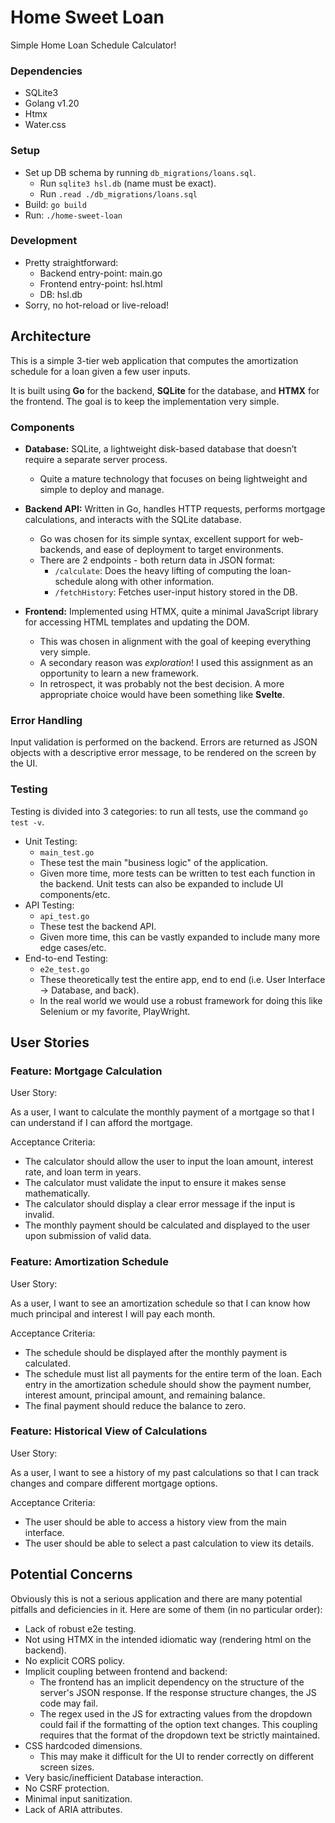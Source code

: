 # Home Sweet Loan
Simple Home Loan Schedule Calculator!

### Dependencies

- SQLite3
- Golang v1.20
- Htmx
- Water.css

### Setup
- Set up DB schema by running `db_migrations/loans.sql`.
  - Run `sqlite3 hsl.db` (name must be exact).
  - Run `.read ./db_migrations/loans.sql`
- Build: `go build`
- Run: `./home-sweet-loan`

### Development
- Pretty straightforward:
  - Backend entry-point: main.go
  - Frontend entry-point: hsl.html
  - DB: hsl.db
- Sorry, no hot-reload or live-reload!


## Architecture 
This is a simple 3-tier web application that computes the amortization schedule for a loan given a few user inputs. 

It is built using **Go** for the backend, **SQLite** for the database, and **HTMX** for the frontend. The goal is to keep the implementation very simple.

### Components

- **Database:** SQLite, a lightweight disk-based database that doesn’t require a separate server process.
	- Quite a mature technology that focuses on being lightweight and simple to deploy and manage.

- **Backend API:** Written in Go, handles HTTP requests, performs mortgage calculations, and interacts with the SQLite database.
  - Go was chosen for its simple syntax, excellent support for web-backends, and ease of deployment to target environments.
  - There are 2 endpoints - both return data in JSON format:
    - `/calculate`: Does the heavy lifting of computing the loan-schedule along with other information.
    - `/fetchHistory`: Fetches user-input history stored in the DB.

- **Frontend:** Implemented using HTMX, quite a minimal JavaScript library for accessing HTML templates and updating the DOM.
  - This was chosen in alignment with the goal of keeping everything very simple.
  - A secondary reason was *exploration*! I used this assignment as an opportunity to learn a new framework.
  - In retrospect, it was probably not the best decision. A more appropriate choice would have been something like **Svelte**.

### Error Handling

Input validation is performed on the backend. Errors are returned as JSON objects with a descriptive error message, to be rendered on the screen by the UI.

### Testing

Testing is divided into 3 categories: to run all tests, use the command `go test -v`.

- Unit Testing:
  - `main_test.go`
  - These test the main "business logic" of the application.
  - Given more time, more tests can be written to test each function in the backend. Unit tests can also be expanded to include UI components/etc.
- API Testing:
  - `api_test.go`
  - These test the backend API.
  - Given more time, this can be vastly expanded to include many more edge cases/etc.
- End-to-end Testing:
  - `e2e_test.go`
  - These theoretically test the entire app, end to end (i.e. User Interface -> Database, and back).
  - In the real world we would use a robust framework for doing this like Selenium or my favorite, PlayWright.

## User Stories

### Feature: Mortgage Calculation
User Story: 

As a user, I want to calculate the monthly payment of a mortgage so that I can understand if I can afford the mortgage.

Acceptance Criteria:

- The calculator should allow the user to input the loan amount, interest rate, and loan term in years.
- The calculator must validate the input to ensure it makes sense mathematically.
- The calculator should display a clear error message if the input is invalid.
- The monthly payment should be calculated and displayed to the user upon submission of valid data.

### Feature: Amortization Schedule
User Story: 

As a user, I want to see an amortization schedule so that I can know how much principal and interest I will pay each month.

Acceptance Criteria:

- The schedule should be displayed after the monthly payment is calculated.
- The schedule must list all payments for the entire term of the loan.
Each entry in the amortization schedule should show the payment number, interest amount, principal amount, and remaining balance.
- The final payment should reduce the balance to zero.

### Feature: Historical View of Calculations
User Story: 

As a user, I want to see a history of my past calculations so that I can track changes and compare different mortgage options.

Acceptance Criteria:

- The user should be able to access a history view from the main interface.
- The user should be able to select a past calculation to view its details.

## Potential Concerns
Obviously this is not a serious application and there are many potential pitfalls and deficiencies in it. Here are some of them (in no particular order):
  - Lack of robust e2e testing.
  - Not using HTMX in the intended idiomatic way (rendering html on the backend).
  - No explicit CORS policy.
  - Implicit coupling between frontend and backend:
    - The frontend has an implicit dependency on the structure of the server's JSON response. If the response structure changes, the JS code may fail.
    - The regex used in the JS for extracting values from the dropdown could fail if the formatting of the option text changes. This coupling requires that the format of the dropdown text be strictly maintained.
  - CSS hardcoded dimensions.
    - This may make it difficult for the UI to render correctly on different screen sizes.
  - Very basic/inefficient Database interaction.
  - No CSRF protection.
  - Minimal input sanitization.
  - Lack of ARIA attributes.